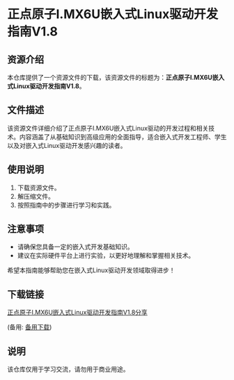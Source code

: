 # 正点原子I.MX6U嵌入式Linux驱动开发指南V1.8

## 资源介绍

本仓库提供了一个资源文件的下载，该资源文件的标题为：**正点原子I.MX6U嵌入式Linux驱动开发指南V1.8**。

## 文件描述

该资源文件详细介绍了正点原子I.MX6U嵌入式Linux驱动的开发过程和相关技术。内容涵盖了从基础知识到高级应用的全面指导，适合嵌入式开发工程师、学生以及对嵌入式Linux驱动开发感兴趣的读者。

## 使用说明

1. 下载资源文件。
2. 解压缩文件。
3. 按照指南中的步骤进行学习和实践。

## 注意事项

- 请确保您具备一定的嵌入式开发基础知识。
- 建议在实际硬件平台上进行实验，以更好地理解和掌握相关技术。

希望本指南能够帮助您在嵌入式Linux驱动开发领域取得进步！

## 下载链接
[正点原子I.MX6U嵌入式Linux驱动开发指南V1.8分享](https://pan.quark.cn/s/8d617040f625) 

(备用: [备用下载](https://pan.baidu.com/s/1sGiPen2ulCXg8Zn35IedVw?pwd=1234))

## 说明

该仓库仅用于学习交流，请勿用于商业用途。
